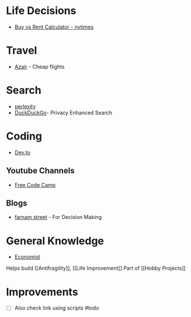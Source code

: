 # Life Decisions
* [Buy vs Rent Calculator - nytimes](https://www.nytimes.com/interactive/2024/upshot/buy-rent-calculator.html)
# Travel
- [Azair](https://www.azair.eu/)  - Cheap flights
# Search
* [perlexity](https://www.perplexity.ai/)
* [DuckDuckGo](https://duckduckgo.com/)- Privacy Enhanced Search 

# Coding

* [Dev.to](https://dev.to/)
## Youtube Channels
* [Free Code Camp](https://www.youtube.com/@freecodecamp)

## Blogs
* [farnam street](https://fs.blog/smart-decisions/) - For Decision Making


# General Knowledge
* [Economist](https://www.economist.com/)



Helps build [[Antifragility]], [[Life Improvement]]
Part of [[Hobby Projects]]


# Improvements
- [ ] Also check link using scripts #todo 

